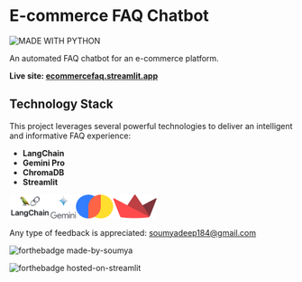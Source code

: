 # E-commerce FAQ Chatbot

![MADE WITH PYTHON](https://img.shields.io/badge/MADE_WITH-PYTHON-blue)

An automated FAQ chatbot for an e-commerce platform.

**Live site: [ecommercefaq.streamlit.app](https://ecommercefaq.streamlit.app)**

##  Technology Stack

This project leverages several powerful technologies to deliver an intelligent and informative FAQ experience:

* **LangChain**
* **Gemini Pro**
* **ChromaDB**
* **Streamlit**


<img align="left" src="https://github.com/imsoumya18/imsoumya18/blob/main/assets/langchain.png"  alt="LangChain"  height="42px">
<img align="left" src="https://github.com/imsoumya18/imsoumya18/blob/main/assets/gemini.png"  alt="Gemini"  height="42px">
<img align="left" src="https://github.com/imsoumya18/imsoumya18/blob/main/assets/chromadb.png"  alt="ChromaDB"  height="42px">
<img src="https://github.com/imsoumya18/imsoumya18/blob/main/assets/streamlit.png"  alt="Streamlit"  height="42px">

Any type of feedback is appreciated: soumyadeep184@gmail.com

![forthebadge made-by-soumya](https://img.shields.io/badge/CREATED_BY-SOUMYA-blue)

![forthebadge hosted-on-streamlit](https://img.shields.io/badge/HOSTED_ON-STREAMLIT-red)
